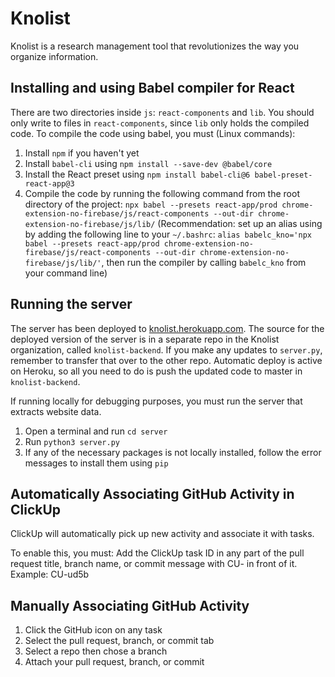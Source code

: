 # Knolist
Knolist is a research management tool that revolutionizes the way you organize information. 

## Installing and using Babel compiler for React
There are two directories inside `js`: `react-components` and `lib`. You should only write to files in `react-components`, since 
`lib` only holds the compiled code. To compile the code using babel, you must (Linux commands):
1) Install `npm` if you haven't yet
2) Install `babel-cli` using `npm install --save-dev @babel/core`
3) Install the React preset using `npm install babel-cli@6 babel-preset-react-app@3`
4) Compile the code by running the following command from the root directory of the project: 
`npx babel --presets react-app/prod chrome-extension-no-firebase/js/react-components --out-dir chrome-extension-no-firebase/js/lib/` (Recommendation: set up an alias
using by adding the following line to your `~/.bashrc`: `alias babelc_kno='npx babel --presets react-app/prod chrome-extension-no-firebase/js/react-components --out-dir chrome-extension-no-firebase/js/lib/'`, then
run the compiler by calling `babelc_kno` from your command line)  

## Running the server
The server has been deployed to [knolist.herokuapp.com](knolist.herokuapp.com). The source for the deployed version of the server
is in a separate repo in the Knolist organization, called `knolist-backend`. If you make any updates to `server.py`, remember to
transfer that over to the other repo. Automatic deploy is active on Heroku, so all you need to do is push the updated code
to master in `knolist-backend`.

If running locally for debugging purposes, you must run the server that extracts website data.
1) Open a terminal and run `cd server`
2) Run `python3 server.py`
3) If any of the necessary packages is not locally installed, follow the error messages to install them using `pip`

## Automatically Associating GitHub Activity in ClickUp 
ClickUp will automatically pick up new activity and associate it with tasks. 

To enable this, you must: 
Add the ClickUp task ID in any part of the pull request title, branch name, or commit message with CU- in front of it.
Example: CU-ud5b

## Manually Associating GitHub Activity
1. Click the GitHub icon on any task
2. Select the pull request, branch, or commit tab
3. Select a repo then chose a branch
4. Attach your pull request, branch, or commit